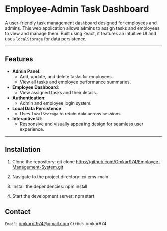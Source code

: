 # Employee-Admin Task Dashboard

A user-friendly task management dashboard designed for employees and admins. This web application allows admins to assign tasks and employees to view and manage them. Built using React, it features an intuitive UI and uses `localStorage` for data persistence.

---

## Features

- **Admin Panel**:
  - Add, update, and delete tasks for employees.
  - View all tasks and employee performance summaries.
- **Employee Dashboard**:
  - View assigned tasks and their details.
  <!-- - Mark tasks as complete. -->
- **Authentication**:
  - Admin and employee login system.
- **Local Data Persistence**:
  - Uses `localStorage` to retain data across sessions.
- **Interactive UI**:
  - Responsive and visually appealing design for seamless user experience.

---

## Installation

1. Clone the repository:
   git clone https://github.com/Omkar974/Employee-Management-System.git

2. Navigate to the project directory:
   cd ems-main

3. Install the dependencies:
   npm install

4. Start the development server:
   npm start

## Contact

`Email`: omkarpt974@gmail.com
`GitHub`: omkar974
